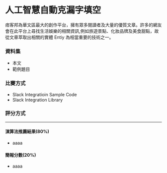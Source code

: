 # 人工智慧自動克漏字填空
痞客邦為華文區最大的創作平台，擁有眾多閱讀者及大量的優質文章。許多的網友會在此平台上尋找生活娛樂的相關資訊,例如旅遊景點、化妝品牌及美食甜點，故從文章萃取出相關的實體 Entiy 為相當重要的技術之一。

### 資料集
* 本文
* 範例題目


### 比賽方式
* Slack Integratioin Sample Code
* Slack Integration Library
### 評分方式
----
#### 演算法推薦結果(80%)
* aaaa
#### 簡報分數(20%)
* aaaa
